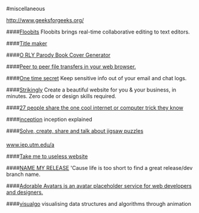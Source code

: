 #miscellaneous


http://www.geeksforgeeks.org/

####[Floobits](https://floobits.com/)
Floobits brings real-time collaborative editing to text editors.

####[Title maker](https://www.portent.com/tools/title-maker)

####[O RLY Parody Book Cover Generator](http://dev.to/rly)

####[Peer to peer file transfers in your web browser.](https://file.pizza/)


####[One time secret](onetimesecret.com)
Keep sensitive info out of your email and chat logs.

####[Strikingly](www.strikingly.com)
Create a beautiful website for you & your business, in minutes. Zero code or design skills required.

####[27 people share the one cool internet or computer trick they know](thoughtcatalog.com/charlie-shaw/2014/05/27-people-share-the-one-cool-internet-or-computer-trick-they-know)


####[inception](inception-explained.com)
inception explained


####[Solve, create, share and talk about jigsaw puzzles](jigidi.com)


####
www.iep.utm.edu/a

####[Take me to useless website](http://www.theuselessweb.com/)

####[NAME MY RELEASE](http://coshx.github.io/name-my-release/)
'Cause life is too short to find a great release/dev branch name.


####[Adorable Avatars is an avatar placeholder service for web developers and designers.](http://avatars.adorable.io/)

####[visualgo](http://visualgo.net/)
visualising data structures and algorithms through animation
